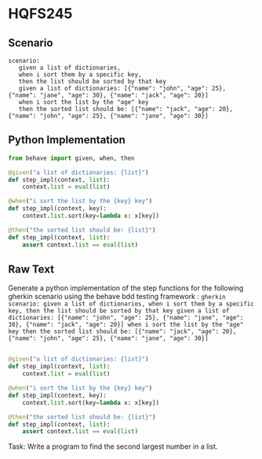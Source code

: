 # HQFS245
## Scenario
```gherkin
scenario: 
   given a list of dictionaries, 
   when i sort them by a specific key, 
   then the list should be sorted by that key 
   given a list of dictionaries: [{"name": "john", "age": 25}, {"name": "jane", "age": 30}, {"name": "jack", "age": 20}] 
   when i sort the list by the "age" key 
   then the sorted list should be: [{"name": "jack", "age": 20}, {"name": "john", "age": 25}, {"name": "jane", "age": 30}]
```


## Python Implementation
```python
from behave import given, when, then

@given("a list of dictionaries: {list}")
def step_impl(context, list):
    context.list = eval(list)

@when("i sort the list by the {key} key")
def step_impl(context, key):
    context.list.sort(key=lambda x: x[key])

@then("the sorted list should be: {list}")
def step_impl(context, list):
    assert context.list == eval(list)
```


## Raw Text
Generate a python implementation of the step functions for the following gherkin scenario using the behave bdd testing framework : ```gherkin scenario: given a list of dictionaries, when i sort them by a specific key, then the list should be sorted by that key given a list of dictionaries: [{"name": "john", "age": 25}, {"name": "jane", "age": 30}, {"name": "jack", "age": 20}] when i sort the list by the "age" key then the sorted list should be: [{"name": "jack", "age": 20}, {"name": "john", "age": 25}, {"name": "jane", "age": 30}] ```



```python from behave import given, when, then

@given("a list of dictionaries: {list}")
def step_impl(context, list):
    context.list = eval(list)

@when("i sort the list by the {key} key")
def step_impl(context, key):
    context.list.sort(key=lambda x: x[key])

@then("the sorted list should be: {list}")
def step_impl(context, list):
    assert context.list == eval(list)
```

Task: Write a program to find the second largest number in a list.
